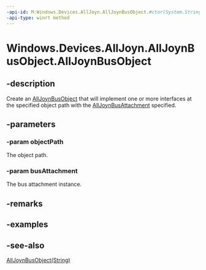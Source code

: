 ----api-id: M:Windows.Devices.AllJoyn.AllJoynBusObject.#ctor(System.String,Windows.Devices.AllJoyn.AllJoynBusAttachment)
-api-type: winrt method
---<!-- Method syntaxpublic AllJoynBusObject(System.String objectPath, Windows.Devices.AllJoyn.AllJoynBusAttachment busAttachment)--># Windows.Devices.AllJoyn.AllJoynBusObject.AllJoynBusObject## -descriptionCreate an [AllJoynBusObject](alljoynbusobject.md) that will implement one or more interfaces at the specified object path with the [AllJoynBusAttachment](alljoynbusattachment.md) specified.## -parameters### -param objectPathThe object path.### -param busAttachmentThe bus attachment instance.## -remarks## -examples## -see-also[AllJoynBusObject(String)](alljoynbusobject_alljoynbusobject_290278668.md)